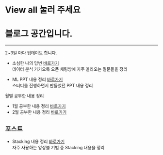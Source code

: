 # View all 눌러 주세요

# 블로그 공간입니다.

---
2~3일 마다 업데이트 합니다.

- 소심한 나의 답변 [바로가기][소심] <br>
  데이터 분석 카카오톡 오픈 채팅방에 자주 올라오는 질문들을 정리 <br>
 
- ML PPT 내용 정리 [바로가기][MLPT] <br>
  스터디를 진행하면서 만들었던 PPT 내용 정리
  
월별 공부한 내용 정리

- 1월 공부한 내용 정리 [바로가기][1월]
- 2월 공부한 내용 정리 [바로가기][2월]  



## 포스트 

- Stacking 내용 정리 [바로가기][stacking] <br>
  자주 사용하는 앙상블 기법 중 Stacking 내용을 정리

[소심]: https://github.com/eat-toast/eat-toast.github.io/blob/master/_posts/2019-02-01-%20소심한%20나의%20답장.md
[1월]: https://github.com/eat-toast/temp/blob/master/_posts/2019-01-01-%201월%20주차별%20공부내용.md
[2월]: https://github.com/eat-toast/temp/blob/master/_posts/2019-02-01-%202월%20주차별%20공부내용.md
[stacking]: https://github.com/eat-toast/temp/blob/master/_posts/2018-12-24-Staking%20혹은%20Meta모델링%20적용하기.md
[MLPT]: https://github.com/eat-toast/temp/tree/master/ML%20PPT
